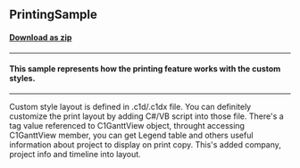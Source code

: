 ## PrintingSample
#### [Download as zip](https://grapecity.github.io/DownGit/#/home?url=https://github.com/GrapeCity/ComponentOne-WinForms-Samples/tree/master/NetFramework\GanttView\CS\PrintingSample)
____
#### This sample represents how the printing feature works with the custom styles.
____
Custom style layout is defined in .c1d/.c1dx file. You can definitely customize the print layout by adding C#/VB script into those file. There's a tag value referenced to C1GanttView object, throught accessing C1GanttView member, you can get Legend table and others useful information about project to display on print copy. This's added company, project info and timeline into layout. 